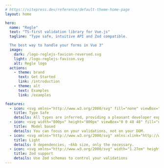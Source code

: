 ```yaml
---
# https://vitepress.dev/reference/default-theme-home-page
layout: home

hero:
  name: "Regle"
  text: "TS-first validation library for Vue.js"
  tagline: "Type safe, intuitive API and Zod compatible.

  The best way to handle your forms in Vue 3"
  image:
    dark: /logo-reglejs-favicon-reversed.svg
    light: /logo-reglejs-favicon.svg
    alt: Regle logo
  actions:
    - theme: brand
      text: Get Started
      link: /introduction
    - theme: alt
      text: Examples
      link: /examples

features:
  - icon: <svg xmlns="http://www.w3.org/2000/svg" fill="none" viewBox="0 0 512 512"><rect fill="#3178c6" height="512" rx="50" width="512"/><rect fill="#3178c6" height="512" rx="50" width="512"/><path clip-rule="evenodd" d="m316.939 407.424v50.061c8.138 4.172 17.763 7.3 28.875 9.386s22.823 3.129 35.135 3.129c11.999 0 23.397-1.147 34.196-3.442 10.799-2.294 20.268-6.075 28.406-11.342 8.138-5.266 14.581-12.15 19.328-20.65s7.121-19.007 7.121-31.522c0-9.074-1.356-17.026-4.069-23.857s-6.625-12.906-11.738-18.225c-5.112-5.319-11.242-10.091-18.389-14.315s-15.207-8.213-24.18-11.967c-6.573-2.712-12.468-5.345-17.685-7.9-5.217-2.556-9.651-5.163-13.303-7.822-3.652-2.66-6.469-5.476-8.451-8.448-1.982-2.973-2.974-6.336-2.974-10.091 0-3.441.887-6.544 2.661-9.308s4.278-5.136 7.512-7.118c3.235-1.981 7.199-3.52 11.894-4.615 4.696-1.095 9.912-1.642 15.651-1.642 4.173 0 8.581.313 13.224.938 4.643.626 9.312 1.591 14.008 2.894 4.695 1.304 9.259 2.947 13.694 4.928 4.434 1.982 8.529 4.276 12.285 6.884v-46.776c-7.616-2.92-15.937-5.084-24.962-6.492s-19.381-2.112-31.066-2.112c-11.895 0-23.163 1.278-33.805 3.833s-20.006 6.544-28.093 11.967c-8.086 5.424-14.476 12.333-19.171 20.729-4.695 8.395-7.043 18.433-7.043 30.114 0 14.914 4.304 27.638 12.912 38.172 8.607 10.533 21.675 19.45 39.204 26.751 6.886 2.816 13.303 5.579 19.25 8.291s11.086 5.528 15.415 8.448c4.33 2.92 7.747 6.101 10.252 9.543 2.504 3.441 3.756 7.352 3.756 11.733 0 3.233-.783 6.231-2.348 8.995s-3.939 5.162-7.121 7.196-7.147 3.624-11.894 4.771c-4.748 1.148-10.303 1.721-16.668 1.721-10.851 0-21.597-1.903-32.24-5.71-10.642-3.806-20.502-9.516-29.579-17.13zm-84.159-123.342h64.22v-41.082h-179v41.082h63.906v182.918h50.874z" fill="#fff" fill-rule="evenodd"/><script xmlns=""/></svg>
    title: Type Safe
    details: All types are inferred, providing a pleasant developer experience.
  - icon: <svg width="800px" height="800px" viewBox="0 0 48 48" fill="none" xmlns="http://www.w3.org/2000/svg"><path d="M16 4C14 4 11 5 11 9C11 13 11 15 11 18C11 21 6 23 6 23C6 23 11 25 11 28C11 31 11 35 11 39C11 43 14 44 16 44" stroke="#048d62" stroke-width="4" stroke-linecap="round" stroke-linejoin="round"/><path d="M32 4C34 4 37 5 37 9C37 13 37 15 37 18C37 21 42 23 42 23C42 23 37 25 37 28C37 31 37 35 37 39C37 43 34 44 32 44" stroke="#048d62" stroke-width="4" stroke-linecap="round" stroke-linejoin="round"/></svg>
    title:  Model based
    details: You can focus on your validations, not on your DOM.
  - icon: <svg xmlns="http://www.w3.org/2000/svg" xmlns:xlink="http://www.w3.org/1999/xlink" aria-hidden="true" role="img" class="iconify iconify--twemoji" preserveAspectRatio="xMidYMid meet" viewBox="0.5 0.99 34.62 34.51"><path fill="#C1694F" d="M4.048 29.644c-.811-.558-1.541-4.073-.936-4.404c.738-.402.686.835 2.255 2.362c1.569 1.528 6.47.913 7.708 1.326c1.363.455-6.385 2.533-9.027.716z"></path><path fill="#D99E82" d="M5.367 27.603C4 22 4.655 18.919 5.433 16.861C6.8 13.24 16.699 5.169 23.8 2.637C25.678 1.967 31.62 1 35 1c.589 2.332-1.174 6.717-1.62 7.518c-1.009 1.81-3.564 4.273-8.646 9.482c-.252.258-5.119-.46-5.376-.191c-.283.296 4.044 1.579 3.755 1.889c-.738.79-1.495 1.624-2.268 2.507c-.172.196-8.311-.923-8.484-.722c-.232.27 7.501 1.862 7.266 2.14c-.645.765-1.299 1.564-1.959 2.397c-1.725 2.178-12.301 1.583-12.301 1.583z"></path><path fill="#C1694F" d="M19.15 12.787c1.588.966 5.331 1.943 8.316 2.422c1.898-1.937 3.299-3.378 4.302-4.529c-2.259-.49-5.742-1.3-7.487-2.087l-.816-.403l-4.872 4.17l.557.427z"></path><path fill="#662113" d="M35.088 1.514A3.85 3.85 0 0 0 35 1c-.378 0-.792.014-1.225.036c-3.438.178-8.307 1.006-9.975 1.601c-.345.123-.702.27-1.059.418c-.478.198-.964.416-1.459.654c.356 1.481 1.126 3.144 1.807 4.013a72.185 72.185 0 0 0-4.836 4.115C12.598 17.085 8.232 22.709 5.248 27.079c.04.174.076.344.12.524c0 0 .219.012.589.026c1.482-2.288 5.703-8.239 13.194-14.841a91.61 91.61 0 0 1 5.13-4.195c1.745.787 5.228 1.597 7.487 2.087c.322-.369.606-.712.849-1.028c.316-.412.569-.785.763-1.134c.415-.746 1.969-4.594 1.708-7.004z"></path><path fill="#C1694F" d="M35 1c-.369 0-.751-.003-1.138-.008c-3.915 1.874-7.509 4.194-10.772 6.73c-.68-.87-1.451-2.532-1.807-4.013a42.574 42.574 0 0 0-4.484 2.539c.309 1.911.852 4.377 1.455 5.589C6.827 22.441.638 34.605.553 34.776a.5.5 0 0 0 .895.448c.119-.238 12.144-23.883 33.659-33.72A7.693 7.693 0 0 0 35 1z"></path></svg>
    title: Light
    details: 0 dependencies, ~6kb size, only the necessary.
  - icon: <svg xmlns="http://www.w3.org/2000/svg" width="1.27em" height="1em" viewBox="0 0 256 203"><defs><filter id="logosZod0" width="105.2%" height="106.5%" x="-2.2%" y="-2.8%" filterUnits="objectBoundingBox"><feOffset dx="1" dy="1" in="SourceAlpha" result="shadowOffsetOuter1"/><feGaussianBlur in="shadowOffsetOuter1" result="shadowBlurOuter1" stdDeviation="2"/><feColorMatrix in="shadowBlurOuter1" values="0 0 0 0 0 0 0 0 0 0 0 0 0 0 0 0 0 0 0.36 0"/></filter><path id="logosZod1" fill="#000" d="M200.42 0H53.63L0 53.355l121.76 146.624l9.714-10.9L252 53.857zm-5.362 12.562l39.84 41.6l-112.8 126.558L17 54.162l41.815-41.6z"/></defs><g transform="translate(2 1.51)"><path fill="#18253f" d="M58.816 12.522h136.278l39.933 41.691l-112.989 126.553L16.957 54.213z"/><path fill="#274d82" d="M149.427 150.875H96.013l-24.124-29.534l68.364-.002l.002-4.19h39.078z"/><path fill="#274d82" d="M223.56 42.323L76.178 127.414l-19.226-24.052l114.099-65.877l-2.096-3.631l30.391-17.546zm-78.964-29.759L33.93 76.457L16.719 54.972l74.095-42.779z"/><use filter="url(#logosZod0)" href="#logosZod1"/><use fill="#3068b7" href="#logosZod1"/></g></svg>
    title: Zod support
    details: Use Zod schemas to control your validations
---
```


